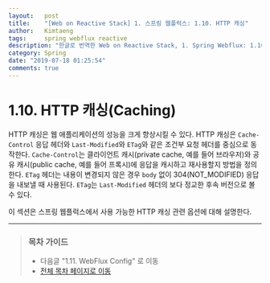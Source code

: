 ```yaml
---
layout:   post
title:    "[Web on Reactive Stack] 1. 스프링 웹플럭스: 1.10. HTTP 캐싱"
author:   Kimtaeng
tags: 	  spring webflux reactive
description: "한글로 번역한 Web on Reactive Stack, 1. Spring Webflux: 1.10. HTTP Caching"
category: Spring
date: "2019-07-18 01:25:54"
comments: true
---
```


# 1.10. HTTP 캐싱(Caching)
HTTP 캐싱은 웹 애플리케이션의 성능을 크게 향상시킬 수 있다. HTTP 캐싱은 `Cache-Control` 응답 헤더와 `Last-Modified`와 `ETag`와
같은 조건부 요청 헤더를 중심으로 동작한다. `Cache-Control`는 클라이언트 캐시(private cache, 예를 들어 브라우저)와
공유 캐시(public cache, 예를 들어 프록시)에 응답을 캐시하고 재사용할지 방법을 정의한다. `ETag` 헤더는 내용이 변경되지 않은 경우 
`body` 없이 304(NOT_MODIFIED) 응답을 내보낼 때 사용된다. `ETag`는 `Last-Modified` 헤더의 보다 정교한 후속 버전으로 볼 수 있다.

이 섹션은 스프링 웹플럭스에서 사용 가능한 HTTP 캐싱 관련 옵션에 대해 설명한다.

---

> ### 목차 가이드
> - 다음글 "1.11. WebFlux Config" 로 이동
> - <a href="/post/web-on-reactive-stack">전체 목차 페이지로 이동</a>